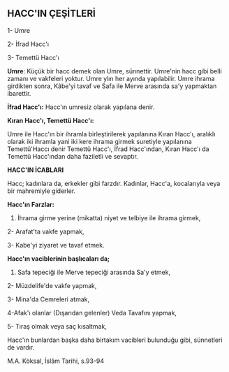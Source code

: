 ## HACC'IN ÇEŞİTLERİ

1- Umre

2- İfrad Hacc'ı

3- Temettü Hacc'ı

**Umre**: Küçük bir hacc demek olan Umre, sünnettir. Umre'nin hacc gibi belli zamanı ve vakfeleri yoktur. Umre ylın her ayında yapılabilir. Umre ihrama girdikten sonra, Kâbe'yi tavaf ve Safa ile Merve arasında sa'y yapmaktan ibarettir.

**İfrad Hacc'ı:** Hacc'ın umresiz olarak yapılana denir.

**Kıran Hacc'ı, Temettü Hacc'ı:**

Umre ile Hacc'ın bir ihramla birleştirilerek yapılanı­na Kıran Hacc'ı, aralıklı olarak iki ihramla yani iki kere ihrama girmek suretiyle yapılanına Temettü'Haccı de­nir Temettü Hacc'ı, İfrad Hacc'ından, Kıran Hacc'ı da Temettü Hacc'ından daha faziletli ve sevaptır.

**HACC'IN İCABLARI**

Hacc; kadınlara da, erkekler gibi farzdır. Kadınlar, Hacc'a, kocalarıyla veya bir mahremiyle giderler.

**Hacc'ın Farzlar:**

1. İhrama girme yerine (mikatta) niyet ve telbiye ile ihrama girmek,

2- Arafat'ta vakfe yapmak,

3- Kabe'yi ziyaret ve tavaf etmek.

**Hacc'ın vaciblerinin başlıcaları da;**

1. Safa tepeciği ile Merve tepeciği arasında Sa'y etmek,

2- Müzdelife'de vakfe yapmak,

3- Mina'da Cemreleri atmak,

4-Afak'ı olanlar (Dışarıdan gelenler) Veda Tavafını yapmak,

5- Tıraş olmak veya saç kısaltmak,

Hacc'ın bunlardan başka daha birtakım vacibleri bulunduğu gibi, sünnetleri de vardır.

M.A. Köksal, İslâm Tarihi, s.93-94
